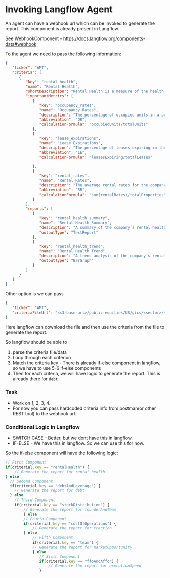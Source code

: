 # Invoking Langflow Agent
An agent can have a webhook url which can be invoked to generate the report. This component is already present in Langflow.

See WebhookComponent - https://docs.langflow.org/components-data#webhook

To the agent we need to pass the following information:

```json
{
   "ticker": "AMT",
   "criteria": [
      {
         "key": "rental_health",
         "name": "Rental Health",
         "shortDescription": "Rental Health is a measure of the health of the rental market. It includes metrics like occupancy rates, lease expirations, and rental rates.",
         "importantMetrics": [
            {
               "key": "occupancy_rates",
               "name": "Occupancy Rates",
               "description": "The percentage of occupied units in a property or portfolio.",
               "abbreviation": "OR",
               "calculationFormula": "occupiedUnits/totalUnits"
            },
            {
               "key": "lease_expirations",
               "name": "Lease Expirations",
               "description": "The percentage of leases expiring in the next 12 months.",
               "abbreviation": "LE",
               "calculationFormula": "leasesExpiring/totalLeases"

            },
            {
               "key": "rental_rates",
               "name": "Rental Rates",
               "description": "The average rental rates for the company’s properties.",
               "abbreviation": "RR",
               "calculationFormula": "sum(rentalRates)/totalProperties"
            }
         ],
         "reports": [
            {
               "key": "rental_health_summary",
               "name": "Rental Health Summary",
               "description": "A summary of the company’s rental health based on key metrics.",
               "outputType": "TextReport"
            },
            {
               "key": "rental_health_trend",
               "name": "Rental Health Trend",
               "description": "A trend analysis of the company’s rental health over time.",
               "outputType": "BarGraph"
            }
         ]
      }
   ]
}
```

Other option is we can pass
```json
{
   "ticker": "AMT",
   "criteriaFileUrl": "<s3-base-url>/public-equities/US/gics/<sector>/<industry-group>/custom-criteria.json"
}
```
Here langflow can download the file and then use the criteria from the file to generate the report.

So langflow should be able to
1. parse the criteria file/data
2. Loop through each criterion
3. Match the criteria key - There is already if-else component in langflow, so we have to use 5-6 if-else components
4. Then for each criteria, we will have logic to generate the report. This is already there for `debt`

### Task
- Work on 1, 2, 3, 4.
- For now you can pass hardcoded criteria info from postman(or other REST tool) to the webhook url.


### Conditional Logic in Langflow
- SWITCH CASE - Better, but we dont have this in langflow.
- IF-ELSE - We have this in langflow. So we can use this for now.

So the if-else component will have the following logic:
```typescript
// First Component
if(criterial.key == "rentalHealth") {
    // Generate the report for rental_health
} else 
  // Second Component
  if(criterial.key == "debtAndLeverage") {
    // Generate the report for debt
  } else 
    // Third Component
    if(criterial.key == "stockDistribution") {
        // Generate the report for founderAndTeam
        } else 
        // Fourth Component
        if(criterial.key == "costOfOperations") {
            // Generate the report for traction
        } else 
            // Fifth Component
            if(criterial.key == "team") {
            // Generate the report for marketOpportunity
            } else 
               // Sixth Component
               if(criterial.key == "ffoAndAffo") {
                   // Generate the report for executionSpeed
               }
```

